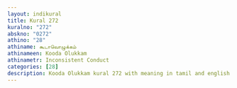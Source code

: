 ```yaml
---
layout: indikural
title: Kural 272
kuralno: "272"
abskno: "0272"
athino: "28"
athiname: கூடாவொழுக்கம்
athinameen: Kooda Olukkam
athinametr: Inconsistent Conduct
categories: [28]
description: Kooda Olukkam kural 272 with meaning in tamil and english 
---
```


